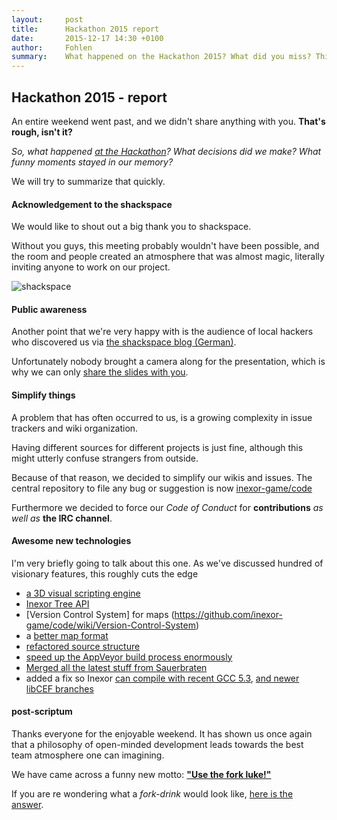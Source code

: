 ```yaml
---
layout:     post
title:      Hackathon 2015 report
date:       2015-12-17 14:30 +0100
author:     Fohlen
summary:    What happened on the Hackathon 2015? What did you miss? This blog post summarizes everything you need to know.
---
```


## Hackathon 2015 - report
An entire weekend went past, and we didn't share anything with you. **That's rough, isn't it?**

*So, what happened [at the Hackathon](/blog/2015/11-22-hackathon-stuttgart)? What decisions did we make? What funny moments stayed in our memory?*

We will try to summarize that quickly.

#### Acknowledgement to the shackspace
We would like to shout out a big thank you to shackspace.

Without you guys, this meeting probably wouldn't have been possible, and the room and people created an atmosphere that was almost magic, literally inviting anyone to work on our project.

![shackspace](https://scontent-frt3-1.cdninstagram.com/hphotos-xpf1/t51.2885-15/e35/12362163_998540253525753_1623989523_n.jpg)

#### Public awareness
Another point that we're very happy with is the audience of local hackers who discovered us via [the shackspace blog (German)](http://shackspace.de/?p=5228).

Unfortunately nobody brought a camera along for the presentation, which is why we can only [share the slides with you](https://www.adrive.com/public/4Vxjrv/slides-hackathon2015.html).

#### Simplify things
A problem that has often occurred to us, is a growing complexity in issue trackers and wiki organization.

Having different sources for different projects is just fine, although this might utterly confuse strangers from outside.

Because of that reason, we decided to simplify our wikis and issues. The central repository to file any bug or suggestion is now [inexor-game/code](https://github.com/inexor-game/code)

Furthermore we decided to force our *Code of Conduct* for **contributions** *as well as* **the IRC channel**.

#### Awesome new technologies
I'm very briefly going to talk about this one. As we've discussed hundred of visionary features, this roughly cuts the edge

* [a 3D visual scripting engine](https://github.com/inexor-game/code/tree/hanni/3DVisualScripting)
* [Inexor Tree API](https://github.com/inexor-game/code/wiki/Inexor-Tree-API)
* [Version Control System] for maps (https://github.com/inexor-game/code/wiki/Version-Control-System)
* a [better map format](https://github.com/inexor-game/code/wiki/Blueprint-Extendable-map-format)
* [refactored source structure](https://github.com/inexor-game/code/pull/249)
* [speed up the AppVeyor build process enormously](https://github.com/inexor-game/code/pull/252)
* [Merged all the latest stuff from Sauerbraten](https://github.com/inexor-game/code/pull/252)
* added a fix so Inexor [can compile with recent GCC 5.3](https://github.com/inexor-game/code/pull/253), [and newer libCEF branches](https://github.com/inexor-game/code/issues/271)


#### post-scriptum
Thanks everyone for the enjoyable weekend. It has shown us once again that a philosophy of open-minded development leads towards the best team atmosphere one can imagining.

We have came across a funny new motto: [**"Use the fork luke!"**](https://octodex.github.com/images/octobiwan.jpg)

If you are re wondering what a *fork-drink* would look like, [here is the answer](http://cube2load.tk/12388090_906357489459889_1934928475_n.jpg).
